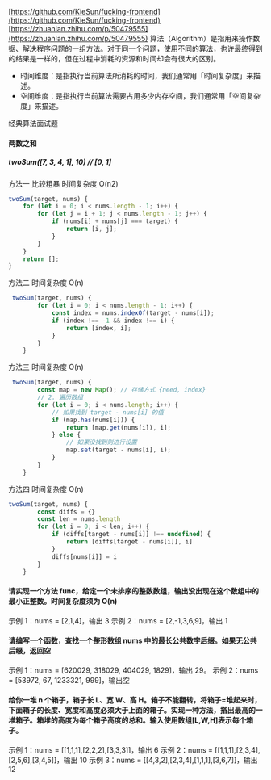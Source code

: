 
[https://github.com/KieSun/fucking-frontend](https://github.com/KieSun/fucking-frontend)
[https://zhuanlan.zhihu.com/p/50479555](https://zhuanlan.zhihu.com/p/50479555)
算法（Algorithm）是指用来操作数据、解决程序问题的一组方法。对于同一个问题，使用不同的算法，也许最终得到的结果是一样的，但在过程中消耗的资源和时间却会有很大的区别。

- 时间维度：是指执行当前算法所消耗的时间，我们通常用「时间复杂度」来描述。
- 空间维度：是指执行当前算法需要占用多少内存空间，我们通常用「空间复杂度」来描述。

经典算法面试题
#### 两数之和  
##### twoSum([7, 3, 4, 1], 10) // [0, 1]
方法一 比较粗暴  时间复杂度 O(n2)
```javascript
twoSum(target, nums) {
    for (let i = 0; i < nums.length - 1; i++) {
        for (let j = i + 1; j < nums.length - 1; j++) {
            if (nums[i] + nums[j] === target) {
                return [i, j];
            }
        }
    }
    return [];
}
```
方法二 时间复杂度 O(n) 
```javascript
 twoSum(target, nums) {
        for (let i = 0; i < nums.length - 1; i++) {
            const index = nums.indexOf(target - nums[i]);
            if (index !== -1 && index !== i) {
                return [index, i];
            }
        }
    }
```

方法三  时间复杂度 O(n) 
```javascript
 twoSum(target, nums) {
        const map = new Map(); // 存储方式 {need, index}
        // 2. 遍历数组
        for (let i = 0; i < nums.length; i++) {
            // 如果找到 target - nums[i] 的值
            if (map.has(nums[i])) {
                return [map.get(nums[i]), i];
            } else {
                // 如果没找到则进行设置
                map.set(target - nums[i], i); 
            }
        }
    }
```
方法四 时间复杂度 O(n) 
```javascript
twoSum(target, nums) {
        const diffs = {}
        const len = nums.length
        for (let i = 0; i < len; i++) {
            if (diffs[target - nums[i]] !== undefined) {
                return [diffs[target - nums[i]], i]
            }
            diffs[nums[i]] = i
        }
    }
```
#### 请实现一个方法 func，给定一个未排序的整数数组，输出没出现在这个数组中的最小正整数。时间复杂度须为 O(n)
示例 1：nums = [2,1,4]，输出 3
示例 2：nums = [2,-1,3,6,9]，输出 1

#### 请编写一个函数，查找一个整形数组 nums 中的最长公共数字后缀。如**果无公共后缀，返回空**
示例 1：nums = [620029, 318029, 404029, 1829]，输出 29。
示例 2：nums = [53972, 67, 1233321, 999]，输出空

#### 给你一堆 n 个箱子，箱子长 L、宽 W、高 H。箱子不能翻转，将箱子=**堆起来时，下面箱子的长度、宽度和高度必须大于上面的箱子。实现一种方法，搭出最高的一堆箱子。箱堆的高度为每个箱子高度的总和。输入使用数组[L,W,H]表示每个箱子。**
示例 1：nums = [[1,1,1],[2,2,2],[3,3,3]]，输出 6
示例 2：nums = [[1,1,1],[2,3,4],[2,5,6],[3,4,5]]，输出 10
示例 3：nums = [[4,3,2],[2,3,4],[1,1,1],[3,6,7]]，输出 12
